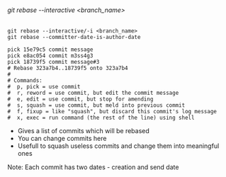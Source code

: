 ###### git rebase --interactive <branch_name>

    git rebase --interactive/-i <branch_name>
    git rebase --committer-date-is-author-date

    pick 15e79c5 commit message
    pick e8ac054 commit m3ss4g3
    pick 18739f5 commit message#3
    # Rebase 323a7b4..18739f5 onto 323a7b4
    #
    # Commands:
    #  p, pick = use commit
    #  r, reword = use commit, but edit the commit message
    #  e, edit = use commit, but stop for amending
    #  s, squash = use commit, but meld into previous commit
    #  f, fixup = like "squash", but discard this commit's log message
    #  x, exec = run command (the rest of the line) using shell

- Gives a list of commits which will be rebased
- You can change commits here
- Usefull to squash useless commits and change them into meaningful ones

Note:
Each commit has two dates - creation and send date
